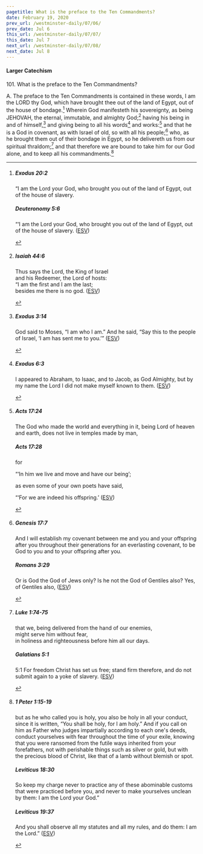 ```yaml
---
pagetitle: What is the preface to the Ten Commandments?
date: February 19, 2020
prev_url: /westminster-daily/07/06/
prev_date: Jul 6
this_url: /westminster-daily/07/07/
this_date: Jul 7
next_url: /westminster-daily/07/08/
next_date: Jul 8
---
```


#### Larger Catechism

101\. What is the preface to the Ten Commandments?

A. The preface to the Ten Commandments is contained in these words, I am the LORD thy God, which have brought thee out of the land of Egypt, out of the house of bondage.[^fnref:wlc1] Wherein God manifesteth his sovereignty, as being JEHOVAH, the eternal, immutable, and almighty God;[^fnref:wlc2] having his being in and of himself,[^fnref:wlc3] and giving being to all his words[^fnref:wlc4] and works:[^fnref:wlc5] and that he is a God in covenant, as with Israel of old, so with all his people;[^fnref:wlc6] who, as he brought them out of their bondage in Egypt, so he delivereth us from our spiritual thraldom;[^fnref:wlc7] and that therefore we are bound to take him for our God alone, and to keep all his commandments.[^fnref:wlc8]


[^fnref:wlc1]: <div class="esv"><h5>Exodus 20:2</h5> <div class="esv-text"><p class="chapter-first" id="p02020002.01-1">&#8220;I am the <span class="small-caps">Lord</span> your God, who brought you out of the land of Egypt, out of the house of slavery.</p> </div><h5>Deuteronomy 5:6</h5> <div class="esv-text"><p id="p05005006.01-2">&#8220;&#8216;I am the <span class="small-caps">Lord</span> your God, who brought you out of the land of Egypt, out of the house of slavery.  (<a href="http://www.esv.org" class="copyright">ESV</a>)</p> </div> </div>

[^fnref:wlc2]: <div class="esv"><h5>Isaiah 44:6</h5> <div class="esv-text"> <div class="block-indent"> <p class="line-group" id="p23044006.07-1">Thus says the <span class="small-caps">Lord</span>, the King of Israel<br /> <span class="indent"></span>and his Redeemer, the <span class="small-caps">Lord</span> of hosts:<br /> &#8220;I am the first and I am the last;<br /> <span class="indent"></span>besides me there is no god.  (<a href="http://www.esv.org" class="copyright">ESV</a>)</p> </div> </div> </div>

[^fnref:wlc3]: <div class="esv"><h5>Exodus 3:14</h5> <div class="esv-text"><p id="p02003014.01-1">God said to Moses, &#8220;<span class="small-caps">I am who I am</span>.&#8221; And he said, &#8220;Say this to the people of Israel, &#8216;<span class="small-caps">I am</span> has sent me to you.&#8217;&#8221;  (<a href="http://www.esv.org" class="copyright">ESV</a>)</p> </div> </div>

[^fnref:wlc4]: <div class="esv"><h5>Exodus 6:3</h5> <div class="esv-text"><p id="p02006003.01-1">I appeared to Abraham, to Isaac, and to Jacob, as God Almighty, but by my name the <span class="small-caps">Lord</span> I did not make myself known to them.  (<a href="http://www.esv.org" class="copyright">ESV</a>)</p> </div> </div>

[^fnref:wlc5]: <div class="esv"><h5>Acts 17:24</h5> <div class="esv-text"><p id="p44017024.01-1">The God who made the world and everything in it, being Lord of heaven and earth, does not live in temples made by man,</p> </div><h5>Acts 17:28</h5> <div class="esv-text"><p id="p44017028.01-2">for</p> <div class="block-indent"> <p class="line-group" id="p44017028.02-2">&#8220;&#8216;In him we live and move and have our being&#8217;;</p> </div> <p class="same-paragraph" id="p44017028.12-2">as even some of your own poets have said,</p> <div class="block-indent"> <p class="line-group" id="p44017028.21-2">&#8220;&#8216;For we are indeed his offspring.&#8217;  (<a href="http://www.esv.org" class="copyright">ESV</a>)</p> </div> </div> </div>

[^fnref:wlc6]: <div class="esv"><h5>Genesis 17:7</h5> <div class="esv-text"><p id="p01017007.01-1">And I will establish my covenant between me and you and your offspring after you throughout their generations for an everlasting covenant, to be God to you and to your offspring after you.</p> </div><h5>Romans 3:29</h5> <div class="esv-text"><p id="p45003029.01-2">Or is God the God of Jews only? Is he not the God of Gentiles also? Yes, of Gentiles also,  (<a href="http://www.esv.org" class="copyright">ESV</a>)</p> </div> </div>

[^fnref:wlc7]: <div class="esv"><h5>Luke 1:74-75</h5> <div class="esv-text"><div class="block-indent"> <p class="line-group" id="p42001074.01-1"><span class="indent"></span>that we, being delivered from the hand of our enemies,<br /> might serve him without fear,<br />  <span class="indent"></span>in holiness and righteousness before him all our days.</p> </div> </div><h5>Galatians 5:1</h5> <div class="esv-text"> <p id="p48005001.06-2"><span class="chapter-num" id="v48005001-2">5:1&nbsp;</span>For freedom Christ has set us free; stand firm therefore, and do not submit again to a yoke of slavery.  (<a href="http://www.esv.org" class="copyright">ESV</a>)</p> </div> </div>

[^fnref:wlc8]: <div class="esv"><h5>1 Peter 1:15-19</h5> <div class="esv-text"><p id="p60001015.01-1">but as he who called you is holy, you also be holy in all your conduct, since it is written, &#8220;You shall be holy, for I am holy.&#8221; And if you call on him as Father who judges impartially according to each one's deeds, conduct yourselves with fear throughout the time of your exile, knowing that you were ransomed from the futile ways inherited from your forefathers, not with perishable things such as silver or gold, but with the precious blood of Christ, like that of a lamb without blemish or spot.</p> </div><h5>Leviticus 18:30</h5> <div class="esv-text"><p id="p03018030.01-2">So keep my charge never to practice any of these abominable customs that were practiced before you, and never to make yourselves unclean by them: I am the <span class="small-caps">Lord</span> your God.&#8221;</p> </div><h5>Leviticus 19:37</h5> <div class="esv-text"><p id="p03019037.01-3">And you shall observe all my statutes and all my rules, and do them: I am the <span class="small-caps">Lord</span>.&#8221;  (<a href="http://www.esv.org" class="copyright">ESV</a>)</p> </div> </div>

